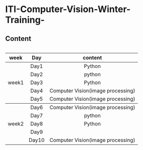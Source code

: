 # ITI-Computer-Vision-Winter-Training-
## Content

<table>
   
<table>
    <thead>
        <tr>
            <th> week</th>
            <th >Day</th>
            <th >content</th>
        </tr>
    </thead>
    <tbody>
            <tr>
                <td rowspan=8 align=center>
week1
                </td>
                <td  align="center">Day1</td>
                <td align="center"> Python</td>
            </tr>
            <tr>
                <td  align="center">Day2</td>
                <td align="center">python</td>
            </tr>
            <tr>
                <td  align="center">Day3</td>
                <td align="center">Python</td>
            </tr>
            <tr>
                <td align="center">Day4</td>
                <td align="center"> Computer Vision(image processing) </td>
            </tr>
       <tr>
                <td align="center">Day5</td>
                <td align="center"> Computer Vision(image processing) </td>
            </tr>
   </tbody>
 <tbody>
            <tr>
                <td rowspan=8 align=center>
week2
                </td>
                <td  align="center">Day6</td>
                <td align="center">Computer Vision(image processing)</td>
            </tr>
            <tr>
                <td  align="center">Day7</td>
                <td align="center">python</td>
            </tr>
            <tr>
                <td  align="center">Day8</td>
                <td align="center">Python</td>
            </tr>
            <tr>
                <td align="center">Day9</td>
                <td align="center">  </td>
            </tr>
       <tr>
                <td align="center">Day10</td>
                <td align="center"> Computer Vision(image processing) </td>
            </tr>
   </tbody>



            
